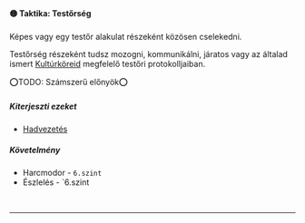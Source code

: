 #### 🟡 Taktika: Testőrség

Képes vagy egy testőr alakulat részeként közösen cselekedni.

Testőrség részeként tudsz mozogni, kommunikálni, járatos vagy az általad ismert [Kultúrköreid](app://obsidian.md/hatterek.kiemelt/kulturkor.md) megfelelő testőri protokolljaiban.  

⭕TODO: Számszerű előnyök⭕

##### Kiterjeszti ezeket

- [Hadvezetés](../kepzettsegek/hadvezetes.md)

##### Követelmény

- Harcmodor - `6.szint`
- Észlelés - `6.szint

<br />

---
